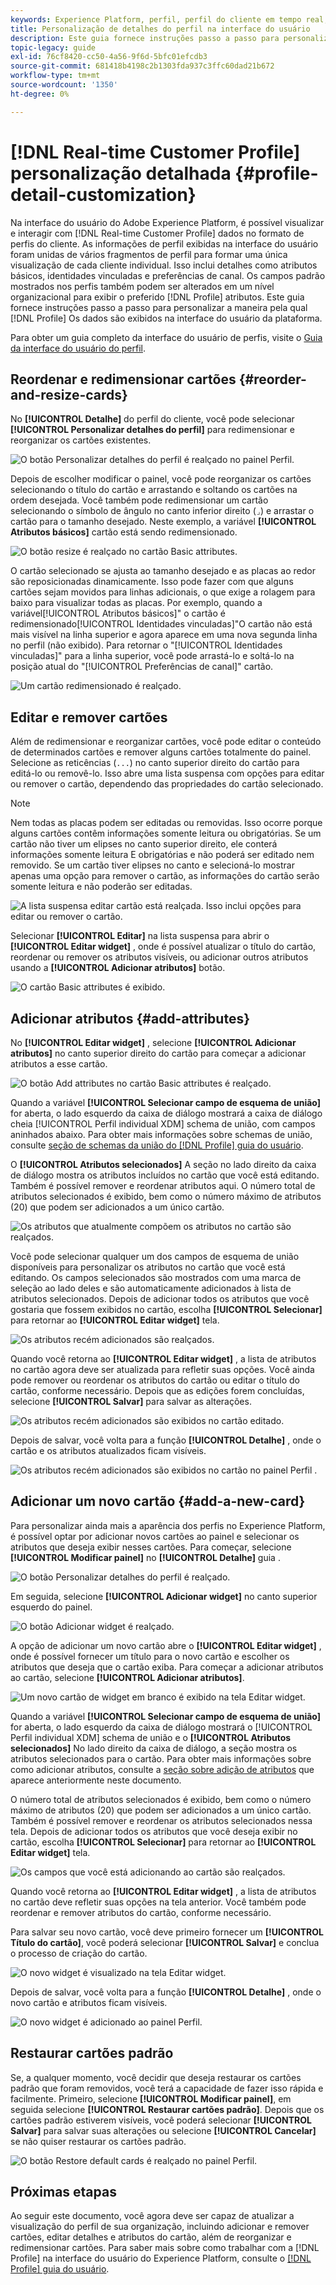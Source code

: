 ```yaml
---
keywords: Experience Platform, perfil, perfil do cliente em tempo real, interface do usuário, interface do usuário, personalização, detalhes do perfil, detalhes
title: Personalização de detalhes do perfil na interface do usuário
description: Este guia fornece instruções passo a passo para personalizar a maneira como os dados do Perfil do cliente em tempo real são exibidos na interface do usuário do Adobe Experience Platform.
topic-legacy: guide
exl-id: 76cf8420-cc50-4a56-9f6d-5bfc01efcdb3
source-git-commit: 681418b4198c2b1303fda937c3ffc60dad21b672
workflow-type: tm+mt
source-wordcount: '1350'
ht-degree: 0%

---
```


# [!DNL Real-time Customer Profile] personalização detalhada {#profile-detail-customization}

Na interface do usuário do Adobe Experience Platform, é possível visualizar e interagir com [!DNL Real-time Customer Profile] dados no formato de perfis do cliente. As informações de perfil exibidas na interface do usuário foram unidas de vários fragmentos de perfil para formar uma única visualização de cada cliente individual. Isso inclui detalhes como atributos básicos, identidades vinculadas e preferências de canal. Os campos padrão mostrados nos perfis também podem ser alterados em um nível organizacional para exibir o preferido [!DNL Profile] atributos. Este guia fornece instruções passo a passo para personalizar a maneira pela qual [!DNL Profile] Os dados são exibidos na interface do usuário da plataforma.

Para obter um guia completo da interface do usuário de perfis, visite o [Guia da interface do usuário do perfil](user-guide.md).

## Reordenar e redimensionar cartões {#reorder-and-resize-cards}

No **[!UICONTROL Detalhe]** do perfil do cliente, você pode selecionar **[!UICONTROL Personalizar detalhes do perfil]** para redimensionar e reorganizar os cartões existentes.

![O botão Personalizar detalhes do perfil é realçado no painel Perfil.](../images/profile-customization/customize-profile-details.png)

Depois de escolher modificar o painel, você pode reorganizar os cartões selecionando o título do cartão e arrastando e soltando os cartões na ordem desejada. Você também pode redimensionar um cartão selecionando o símbolo de ângulo no canto inferior direito (`⌟`) e arrastar o cartão para o tamanho desejado. Neste exemplo, a variável **[!UICONTROL Atributos básicos]** cartão está sendo redimensionado.

![O botão resize é realçado no cartão Basic attributes.](../images/profile-customization/resize.png)

O cartão selecionado se ajusta ao tamanho desejado e as placas ao redor são reposicionadas dinamicamente. Isso pode fazer com que alguns cartões sejam movidos para linhas adicionais, o que exige a rolagem para baixo para visualizar todas as placas. Por exemplo, quando a variável[!UICONTROL Atributos básicos]&quot; o cartão é redimensionado[!UICONTROL Identidades vinculadas]&quot;O cartão não está mais visível na linha superior e agora aparece em uma nova segunda linha no perfil (não exibido). Para retornar o &quot;[!UICONTROL Identidades vinculadas]&quot; para a linha superior, você pode arrastá-lo e soltá-lo na posição atual do &quot;[!UICONTROL Preferências de canal]&quot; cartão.

![Um cartão redimensionado é realçado.](../images/profile-customization/resized.png)

## Editar e remover cartões

Além de redimensionar e reorganizar cartões, você pode editar o conteúdo de determinados cartões e remover alguns cartões totalmente do painel. Selecione as reticências (`...`) no canto superior direito do cartão para editá-lo ou removê-lo. Isso abre uma lista suspensa com opções para editar ou remover o cartão, dependendo das propriedades do cartão selecionado.

>[!NOTE]
>
>Nem todas as placas podem ser editadas ou removidas. Isso ocorre porque alguns cartões contêm informações somente leitura ou obrigatórias. Se um cartão não tiver um elipses no canto superior direito, ele conterá informações somente leitura E obrigatórias e não poderá ser editado nem removido. Se um cartão tiver elipses no canto e selecioná-lo mostrar apenas uma opção para remover o cartão, as informações do cartão serão somente leitura e não poderão ser editadas.

![A lista suspensa editar cartão está realçada. Isso inclui opções para editar ou remover o cartão.](../images/profile-customization/edit-card.png)

Selecionar **[!UICONTROL Editar]** na lista suspensa para abrir o **[!UICONTROL Editar widget]** , onde é possível atualizar o título do cartão, reordenar ou remover os atributos visíveis, ou adicionar outros atributos usando a **[!UICONTROL Adicionar atributos]** botão.

![O cartão Basic attributes é exibido.](../images/profile-customization/basic-attributes.png)

## Adicionar atributos {#add-attributes}

No **[!UICONTROL Editar widget]** , selecione **[!UICONTROL Adicionar atributos]** no canto superior direito do cartão para começar a adicionar atributos a esse cartão.

![O botão Add attributes no cartão Basic attributes é realçado.](../images/profile-customization/add-attributes.png)

Quando a variável **[!UICONTROL Selecionar campo de esquema de união]** for aberta, o lado esquerdo da caixa de diálogo mostrará a caixa de diálogo cheia [!UICONTROL Perfil individual XDM] schema de união, com campos aninhados abaixo. Para obter mais informações sobre schemas de união, consulte [seção de schemas da união do [!DNL Profile] guia do usuário](user-guide.md#union-schema).

O **[!UICONTROL Atributos selecionados]** A seção no lado direito da caixa de diálogo mostra os atributos incluídos no cartão que você está editando. Também é possível remover e reordenar atributos aqui. O número total de atributos selecionados é exibido, bem como o número máximo de atributos (20) que podem ser adicionados a um único cartão.

![Os atributos que atualmente compõem os atributos no cartão são realçados.](../images/profile-customization/select-before.png)

Você pode selecionar qualquer um dos campos de esquema de união disponíveis para personalizar os atributos no cartão que você está editando. Os campos selecionados são mostrados com uma marca de seleção ao lado deles e são automaticamente adicionados à lista de atributos selecionados. Depois de adicionar todos os atributos que você gostaria que fossem exibidos no cartão, escolha **[!UICONTROL Selecionar]** para retornar ao **[!UICONTROL Editar widget]** tela.

![Os atributos recém adicionados são realçados.](../images/profile-customization/select-after.png)

Quando você retorna ao **[!UICONTROL Editar widget]** , a lista de atributos no cartão agora deve ser atualizada para refletir suas opções. Você ainda pode remover ou reordenar os atributos do cartão ou editar o título do cartão, conforme necessário. Depois que as edições forem concluídas, selecione **[!UICONTROL Salvar]** para salvar as alterações.

![Os atributos recém adicionados são exibidos no cartão editado.](../images/profile-customization/new-attributes.png)

Depois de salvar, você volta para a função **[!UICONTROL Detalhe]** , onde o cartão e os atributos atualizados ficam visíveis.

![Os atributos recém adicionados são exibidos no cartão no painel Perfil .](../images/profile-customization/added-attributes.png)

## Adicionar um novo cartão {#add-a-new-card}

Para personalizar ainda mais a aparência dos perfis no Experience Platform, é possível optar por adicionar novos cartões ao painel e selecionar os atributos que deseja exibir nesses cartões. Para começar, selecione **[!UICONTROL Modificar painel]** no **[!UICONTROL Detalhe]** guia .

![O botão Personalizar detalhes do perfil é realçado.](../images/profile-customization/customize-profile-details.png)

Em seguida, selecione **[!UICONTROL Adicionar widget]** no canto superior esquerdo do painel.

![O botão Adicionar widget é realçado.](../images/profile-customization/add-widget.png)

A opção de adicionar um novo cartão abre o **[!UICONTROL Editar widget]** , onde é possível fornecer um título para o novo cartão e escolher os atributos que deseja que o cartão exiba. Para começar a adicionar atributos ao cartão, selecione **[!UICONTROL Adicionar atributos]**.

![Um novo cartão de widget em branco é exibido na tela Editar widget.](../images/profile-customization/edit-widget.png)

Quando a variável **[!UICONTROL Selecionar campo de esquema de união]** for aberta, o lado esquerdo da caixa de diálogo mostrará o [!UICONTROL Perfil individual XDM] schema de união e o **[!UICONTROL Atributos selecionados]** No lado direito da caixa de diálogo, a seção mostra os atributos selecionados para o cartão. Para obter mais informações sobre como adicionar atributos, consulte a [seção sobre adição de atributos](#add-attributes) que aparece anteriormente neste documento.

O número total de atributos selecionados é exibido, bem como o número máximo de atributos (20) que podem ser adicionados a um único cartão. Também é possível remover e reordenar os atributos selecionados nessa tela. Depois de adicionar todos os atributos que você deseja exibir no cartão, escolha **[!UICONTROL Selecionar]** para retornar ao **[!UICONTROL Editar widget]** tela.

![Os campos que você está adicionando ao cartão são realçados.](../images/profile-customization/add-widget-attributes.png)

Quando você retorna ao **[!UICONTROL Editar widget]** , a lista de atributos no cartão deve refletir suas opções na tela anterior. Você também pode reordenar e remover atributos do cartão, conforme necessário.

Para salvar seu novo cartão, você deve primeiro fornecer um **[!UICONTROL Título do cartão]**, você poderá selecionar **[!UICONTROL Salvar]** e conclua o processo de criação do cartão.

![O novo widget é visualizado na tela Editar widget.](../images/profile-customization/new-widget.png)

Depois de salvar, você volta para a função **[!UICONTROL Detalhe]** , onde o novo cartão e atributos ficam visíveis.

![O novo widget é adicionado ao painel Perfil.](../images/profile-customization/added-widget.png)

## Restaurar cartões padrão

Se, a qualquer momento, você decidir que deseja restaurar os cartões padrão que foram removidos, você terá a capacidade de fazer isso rápida e facilmente. Primeiro, selecione **[!UICONTROL Modificar painel]**, em seguida selecione **[!UICONTROL Restaurar cartões padrão]**. Depois que os cartões padrão estiverem visíveis, você poderá selecionar **[!UICONTROL Salvar]** para salvar suas alterações ou selecione **[!UICONTROL Cancelar]** se não quiser restaurar os cartões padrão.

![O botão Restore default cards é realçado no painel Perfil.](../images/profile-customization/restore-default.png)

## Próximas etapas

Ao seguir este documento, você agora deve ser capaz de atualizar a visualização do perfil de sua organização, incluindo adicionar e remover cartões, editar detalhes e atributos do cartão, além de reorganizar e redimensionar cartões. Para saber mais sobre como trabalhar com a [!DNL Profile] na interface do usuário do Experience Platform, consulte o [[!DNL Profile] guia do usuário](user-guide.md).
